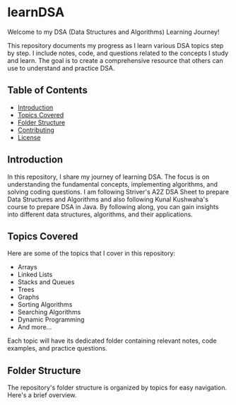 # learnDSA

Welcome to my DSA (Data Structures and Algorithms) Learning Journey!

This repository documents my progress as I learn various DSA topics step by step. I include notes, code, and questions related to the concepts I study and learn. The goal is to create a comprehensive resource that others can use to understand and practice DSA.

## Table of Contents

- [Introduction](#introduction)
- [Topics Covered](#topics-covered)
- [Folder Structure](#folder-structure)
- [Contributing](#contributing)
- [License](#license)

## Introduction

In this repository, I share my journey of learning DSA. The focus is on understanding the fundamental concepts, implementing algorithms, and solving coding questions. I am following Striver's A2Z DSA Sheet to prepare Data Structures and Algorithms and also following Kunal Kushwaha's course to prepare DSA in Java. By following along, you can gain insights into different data structures, algorithms, and their applications.

## Topics Covered

Here are some of the topics that I cover in this repository:

- Arrays
- Linked Lists
- Stacks and Queues
- Trees
- Graphs
- Sorting Algorithms
- Searching Algorithms
- Dynamic Programming
- And more...

Each topic will have its dedicated folder containing relevant notes, code examples, and practice questions.

## Folder Structure

The repository's folder structure is organized by topics for easy navigation. Here's a brief overview.

